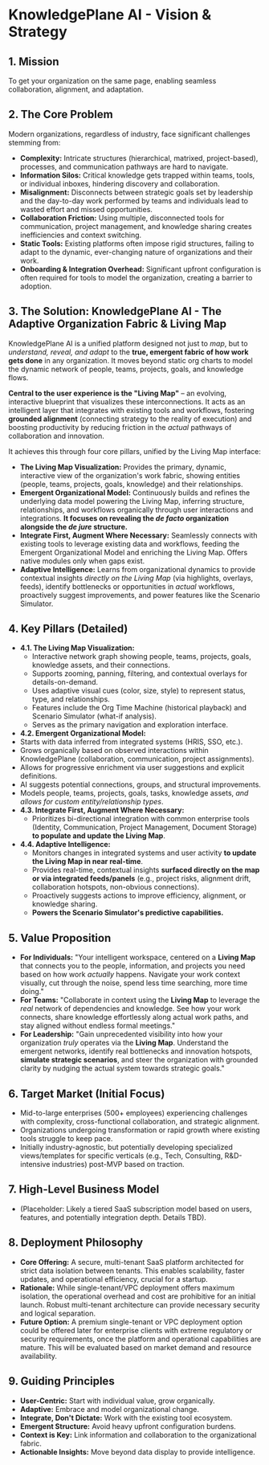 # KnowledgePlane AI - Vision & Strategy

## 1. Mission

To get your organization on the same page, enabling seamless collaboration, alignment, and adaptation.

## 2. The Core Problem

Modern organizations, regardless of industry, face significant challenges stemming from:

* **Complexity:** Intricate structures (hierarchical, matrixed, project-based), processes, and communication pathways are hard to navigate.
* **Information Silos:** Critical knowledge gets trapped within teams, tools, or individual inboxes, hindering discovery and collaboration.
* **Misalignment:** Disconnects between strategic goals set by leadership and the day-to-day work performed by teams and individuals lead to wasted effort and missed opportunities.
* **Collaboration Friction:** Using multiple, disconnected tools for communication, project management, and knowledge sharing creates inefficiencies and context switching.
* **Static Tools:** Existing platforms often impose rigid structures, failing to adapt to the dynamic, ever-changing nature of organizations and their work.
* **Onboarding & Integration Overhead:** Significant upfront configuration is often required for tools to model the organization, creating a barrier to adoption.

## 3. The Solution: KnowledgePlane AI - The Adaptive Organization Fabric & Living Map

KnowledgePlane AI is a unified platform designed not just to *map*, but to *understand, reveal, and adapt* to the **true, emergent fabric of how work gets done** in any organization. It moves beyond static org charts to model the dynamic network of people, teams, projects, goals, and knowledge flows.

**Central to the user experience is the "Living Map"** – an evolving, interactive blueprint that visualizes these interconnections. It acts as an intelligent layer that integrates with existing tools and workflows, fostering **grounded alignment** (connecting strategy to the reality of execution) and boosting productivity by reducing friction in the *actual* pathways of collaboration and innovation.

It achieves this through four core pillars, unified by the Living Map interface:

*   **The Living Map Visualization:** Provides the primary, dynamic, interactive view of the organization's work fabric, showing entities (people, teams, projects, goals, knowledge) and their relationships.
*   **Emergent Organizational Model:** Continuously builds and refines the underlying data model powering the Living Map, inferring structure, relationships, and workflows organically through user interactions and integrations. **It focuses on revealing the *de facto* organization alongside the *de jure* structure.**
*   **Integrate First, Augment Where Necessary:** Seamlessly connects with existing tools to leverage existing data and workflows, feeding the Emergent Organizational Model and enriching the Living Map. Offers native modules only when gaps exist.
*   **Adaptive Intelligence:** Learns from organizational dynamics to provide contextual insights *directly on the Living Map* (via highlights, overlays, feeds), identify bottlenecks or opportunities in *actual* workflows, proactively suggest improvements, and power features like the Scenario Simulator.

## 4. Key Pillars (Detailed)

*   **4.1. The Living Map Visualization:**
    *   Interactive network graph showing people, teams, projects, goals, knowledge assets, and their connections.
    *   Supports zooming, panning, filtering, and contextual overlays for details-on-demand.
    *   Uses adaptive visual cues (color, size, style) to represent status, type, and relationships.
    *   Features include the Org Time Machine (historical playback) and Scenario Simulator (what-if analysis).
    *   Serves as the primary navigation and exploration interface.
*   **4.2. Emergent Organizational Model:**
  * Starts with data inferred from integrated systems (HRIS, SSO, etc.).
  * Grows organically based on observed interactions within KnowledgePlane (collaboration, communication, project assignments).
  * Allows for progressive enrichment via user suggestions and explicit definitions.
  * AI suggests potential connections, groups, and structural improvements.
  * Models people, teams, projects, goals, tasks, knowledge assets, *and allows for custom entity/relationship types*.
*   **4.3. Integrate First, Augment Where Necessary:**
    *   Prioritizes bi-directional integration with common enterprise tools (Identity, Communication, Project Management, Document Storage) **to populate and update the Living Map**.
*   **4.4. Adaptive Intelligence:**
    *   Monitors changes in integrated systems and user activity **to update the Living Map in near real-time**.
    *   Provides real-time, contextual insights **surfaced directly on the map or via integrated feeds/panels** (e.g., project risks, alignment drift, collaboration hotspots, non-obvious connections).
    *   Proactively suggests actions to improve efficiency, alignment, or knowledge sharing.
    *   **Powers the Scenario Simulator's predictive capabilities.**

## 5. Value Proposition

*   **For Individuals:** "Your intelligent workspace, centered on a **Living Map** that connects you to the people, information, and projects you need based on how work *actually* happens. Navigate your work context visually, cut through the noise, spend less time searching, more time doing."
*   **For Teams:** "Collaborate in context using the **Living Map** to leverage the *real* network of dependencies and knowledge. See how your work connects, share knowledge effortlessly along actual work paths, and stay aligned without endless formal meetings."
*   **For Leadership:** "Gain unprecedented visibility into how your organization *truly* operates via the **Living Map**. Understand the emergent networks, identify real bottlenecks and innovation hotspots, **simulate strategic scenarios**, and steer the organization with grounded clarity by nudging the actual system towards strategic goals."

## 6. Target Market (Initial Focus)

* Mid-to-large enterprises (500+ employees) experiencing challenges with complexity, cross-functional collaboration, and strategic alignment.
* Organizations undergoing transformation or rapid growth where existing tools struggle to keep pace.
* Initially industry-agnostic, but potentially developing specialized views/templates for specific verticals (e.g., Tech, Consulting, R&D-intensive industries) post-MVP based on traction.

## 7. High-Level Business Model

* (Placeholder: Likely a tiered SaaS subscription model based on users, features, and potentially integration depth. Details TBD).

## 8. Deployment Philosophy

* **Core Offering:** A secure, multi-tenant SaaS platform architected for strict data isolation between tenants. This enables scalability, faster updates, and operational efficiency, crucial for a startup.
* **Rationale:** While single-tenant/VPC deployment offers maximum isolation, the operational overhead and cost are prohibitive for an initial launch. Robust multi-tenant architecture can provide necessary security and logical separation.
* **Future Option:** A premium single-tenant or VPC deployment option could be offered later for enterprise clients with extreme regulatory or security requirements, once the platform and operational capabilities are mature. This will be evaluated based on market demand and resource availability.

## 9. Guiding Principles

* **User-Centric:** Start with individual value, grow organically.
* **Adaptive:** Embrace and model organizational change.
* **Integrate, Don't Dictate:** Work with the existing tool ecosystem.
* **Emergent Structure:** Avoid heavy upfront configuration burdens.
* **Context is Key:** Link information and collaboration to the organizational fabric.
* **Actionable Insights:** Move beyond data display to provide intelligence.
